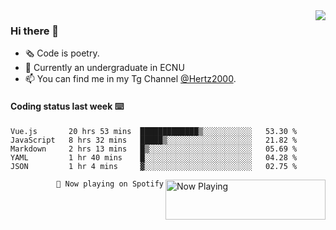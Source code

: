 <img  align="right" src="https://github-readme-stats.vercel.app/api?username=BillChen2K&show_icons=true&count_private=true&hide_title=true">

### Hi there 👋

- 🗞 Code is poetry.
- 🌱 Currently an undergraduate in ECNU
- 📫 You can find me in my Tg Channel [@Hertz2000](https://t.me/Hertz2000).

#### Coding status last week ⌨️

<!--START_SECTION:waka-->
```text
Vue.js       20 hrs 53 mins  █████████████▒░░░░░░░░░░░   53.30 % 
JavaScript   8 hrs 32 mins   █████▒░░░░░░░░░░░░░░░░░░░   21.82 % 
Markdown     2 hrs 13 mins   █▒░░░░░░░░░░░░░░░░░░░░░░░   05.69 % 
YAML         1 hr 40 mins    █░░░░░░░░░░░░░░░░░░░░░░░░   04.28 % 
JSON         1 hr 4 mins     ▓░░░░░░░░░░░░░░░░░░░░░░░░   02.75 % 
```
<!--END_SECTION:waka-->


<div>
<a href="https://spotify-now-playing.billchen2k.vercel.app/now-playing?open">
   <img align="right" src="https://spotify-now-playing.billchen2k.vercel.app/now-playing" width="256" height="64" alt="Now Playing">
</a>
</div>

<div>
<p align="right"><code>🎵 Now playing on Spotify</code></p>
</div>

<!--
**BillChen2K/BillChen2K** is a ✨ _special_ ✨ repository because its `README.md` (this file) appears on your GitHub profile.

Here are some ideas to get you started:

- 🔭 I’m currently working on ...
- 🌱 I’m currently learning ...
- 👯 I’m looking to collaborate on ...
- 🤔 I’m looking for help with ...
- 💬 Ask me about ...
- 📫 How to reach me: ...
- 😄 Pronouns: ...
- ⚡ Fun fact: ...
-->
